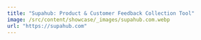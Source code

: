 ```yaml
---
title: "Supahub: Product & Customer Feedback Collection Tool"
image: /src/content/showcase/_images/supahub.com.webp
url: "https://supahub.com"
---
```

